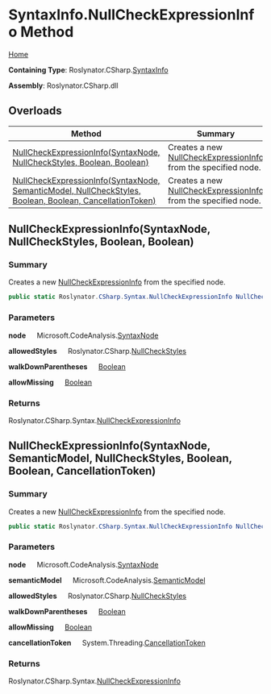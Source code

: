 # SyntaxInfo\.NullCheckExpressionInfo Method

[Home](../../../../README.md)

**Containing Type**: Roslynator\.CSharp\.[SyntaxInfo](../README.md)

**Assembly**: Roslynator\.CSharp\.dll

## Overloads

| Method | Summary |
| ------ | ------- |
| [NullCheckExpressionInfo(SyntaxNode, NullCheckStyles, Boolean, Boolean)](#Roslynator_CSharp_SyntaxInfo_NullCheckExpressionInfo_Microsoft_CodeAnalysis_SyntaxNode_Roslynator_CSharp_NullCheckStyles_System_Boolean_System_Boolean_) | Creates a new [NullCheckExpressionInfo](../../Syntax/NullCheckExpressionInfo/README.md) from the specified node\. |
| [NullCheckExpressionInfo(SyntaxNode, SemanticModel, NullCheckStyles, Boolean, Boolean, CancellationToken)](#Roslynator_CSharp_SyntaxInfo_NullCheckExpressionInfo_Microsoft_CodeAnalysis_SyntaxNode_Microsoft_CodeAnalysis_SemanticModel_Roslynator_CSharp_NullCheckStyles_System_Boolean_System_Boolean_System_Threading_CancellationToken_) | Creates a new [NullCheckExpressionInfo](../../Syntax/NullCheckExpressionInfo/README.md) from the specified node\. |

## NullCheckExpressionInfo\(SyntaxNode, NullCheckStyles, Boolean, Boolean\) <a name="Roslynator_CSharp_SyntaxInfo_NullCheckExpressionInfo_Microsoft_CodeAnalysis_SyntaxNode_Roslynator_CSharp_NullCheckStyles_System_Boolean_System_Boolean_"></a>

### Summary

Creates a new [NullCheckExpressionInfo](../../Syntax/NullCheckExpressionInfo/README.md) from the specified node\.

```csharp
public static Roslynator.CSharp.Syntax.NullCheckExpressionInfo NullCheckExpressionInfo(Microsoft.CodeAnalysis.SyntaxNode node, Roslynator.CSharp.NullCheckStyles allowedStyles = ComparisonToNull | IsPattern, bool walkDownParentheses = true, bool allowMissing = false)
```

### Parameters

**node** &emsp; Microsoft\.CodeAnalysis\.[SyntaxNode](https://docs.microsoft.com/en-us/dotnet/api/microsoft.codeanalysis.syntaxnode)

**allowedStyles** &emsp; Roslynator\.CSharp\.[NullCheckStyles](../../NullCheckStyles/README.md)

**walkDownParentheses** &emsp; [Boolean](https://docs.microsoft.com/en-us/dotnet/api/system.boolean)

**allowMissing** &emsp; [Boolean](https://docs.microsoft.com/en-us/dotnet/api/system.boolean)

### Returns

Roslynator\.CSharp\.Syntax\.[NullCheckExpressionInfo](../../Syntax/NullCheckExpressionInfo/README.md)

## NullCheckExpressionInfo\(SyntaxNode, SemanticModel, NullCheckStyles, Boolean, Boolean, CancellationToken\) <a name="Roslynator_CSharp_SyntaxInfo_NullCheckExpressionInfo_Microsoft_CodeAnalysis_SyntaxNode_Microsoft_CodeAnalysis_SemanticModel_Roslynator_CSharp_NullCheckStyles_System_Boolean_System_Boolean_System_Threading_CancellationToken_"></a>

### Summary

Creates a new [NullCheckExpressionInfo](../../Syntax/NullCheckExpressionInfo/README.md) from the specified node\.

```csharp
public static Roslynator.CSharp.Syntax.NullCheckExpressionInfo NullCheckExpressionInfo(Microsoft.CodeAnalysis.SyntaxNode node, Microsoft.CodeAnalysis.SemanticModel semanticModel, Roslynator.CSharp.NullCheckStyles allowedStyles = All, bool walkDownParentheses = true, bool allowMissing = false, System.Threading.CancellationToken cancellationToken = default)
```

### Parameters

**node** &emsp; Microsoft\.CodeAnalysis\.[SyntaxNode](https://docs.microsoft.com/en-us/dotnet/api/microsoft.codeanalysis.syntaxnode)

**semanticModel** &emsp; Microsoft\.CodeAnalysis\.[SemanticModel](https://docs.microsoft.com/en-us/dotnet/api/microsoft.codeanalysis.semanticmodel)

**allowedStyles** &emsp; Roslynator\.CSharp\.[NullCheckStyles](../../NullCheckStyles/README.md)

**walkDownParentheses** &emsp; [Boolean](https://docs.microsoft.com/en-us/dotnet/api/system.boolean)

**allowMissing** &emsp; [Boolean](https://docs.microsoft.com/en-us/dotnet/api/system.boolean)

**cancellationToken** &emsp; System\.Threading\.[CancellationToken](https://docs.microsoft.com/en-us/dotnet/api/system.threading.cancellationtoken)

### Returns

Roslynator\.CSharp\.Syntax\.[NullCheckExpressionInfo](../../Syntax/NullCheckExpressionInfo/README.md)

